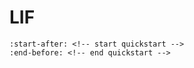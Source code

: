 # LIF

```{include} ../README.md
:start-after: <!-- start quickstart -->
:end-before: <!-- end quickstart -->
```
